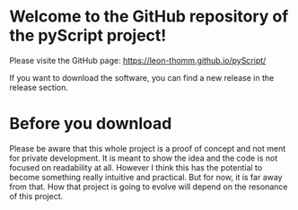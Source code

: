 # Welcome to the GitHub repository of the pyScript project!

Please visite the GitHub page: https://leon-thomm.github.io/pyScript/

If you want to download the software, you can find a new release in the release section.

# Before you download

<aside class="warning">
Please be aware that this whole project is a proof of concept and not ment for private development. It is meant to show the idea and the code is not focused on readability at all. However I think this has the potential to become something really intuitive and practical. But for now, it is far away from that. How that project is going to evolve will depend on the resonance of this project.
</aside>
